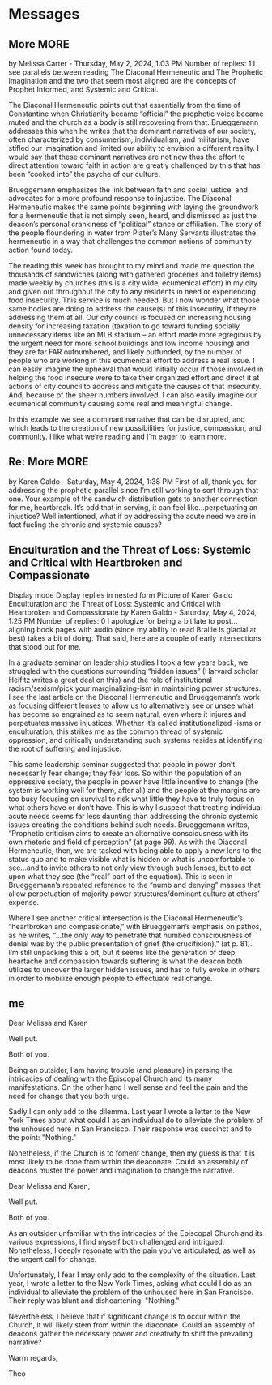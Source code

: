 # Messages

## More MORE
by Melissa Carter - Thursday, May 2, 2024, 1:03 PM
Number of replies: 1
I see parallels between reading The Diaconal Hermeneutic and The Prophetic Imagination and the two that seem most aligned are the concepts of Prophet Informed, and Systemic and Critical.

The Diaconal Hermeneutic points out that essentially from the time of Constantine when Christianity became “official” the prophetic voice became muted and the church as a body is still recovering from that. Brueggemann addresses this when he writes that the dominant narratives of our society, often characterized by consumerism, individualism, and militarism, have stifled our imagination and limited our ability to envision a different reality. I would say that these dominant narratives are not new thus the effort to direct attention toward faith in action are greatly challenged by this that has been “cooked into” the psyche of our culture.

Brueggemann emphasizes the link between faith and social justice, and advocates for a more profound response to injustice. The Diaconal Hermeneutic makes the same points beginning with laying the groundwork for a hermeneutic that is not simply seen, heard, and dismissed as just the deacon’s personal crankiness of “political” stance or affiliation. The story of the people floundering in water from Plater’s Many Servants illustrates the hermeneutic in a way that challenges the common notions of community action found today.

The reading this week has brought to my mind and made me question the thousands of sandwiches (along with gathered groceries and toiletry items) made weekly by churches (this is a city wide, ecumenical effort) in my city and given out throughout the city to any residents in need or experiencing food insecurity. This service is much needed. But I now wonder what those same bodies are doing to address the cause(s) of this insecurity, if they’re addressing them at all. Our city council is focused on increasing housing density for increasing taxation (taxation to go toward funding socially unnecessary items like an MLB stadium – an effort made more egregious by the urgent need for more school buildings and low income housing) and they are far FAR outnumbered, and likely outfunded, by the number of people who are working in this ecumenical effort to address a real issue. I can easily imagine the upheaval that would initially occur if those involved in helping the food insecure were to take their organized effort and direct it at actions of city council to address and mitigate the causes of that insecurity. And, because of the sheer numbers involved, I can also easily imagine our ecumenical community causing some real and meaningful change.

In this example we see a dominant narrative that can be disrupted, and which leads to the creation of new possibilities for justice, compassion, and community. I like what we’re reading and I’m eager to learn more.

## Re: More MORE
by Karen Galdo - Saturday, May 4, 2024, 1:38 PM
First of all, thank you for addressing the prophetic parallel since I’m still working to sort through that one. Your example of the sandwich distribution gets to another connection for me, heartbreak. It’s odd that in serving, it can feel like…perpetuating an injustice? Well intentioned, what if by addressing the acute need we are in fact fueling the chronic and systemic causes?

## Enculturation and the Threat of Loss: Systemic and Critical with Heartbroken and Compassionate
Display mode
Display replies in nested form
Picture of Karen Galdo
Enculturation and the Threat of Loss: Systemic and Critical with Heartbroken and Compassionate
by Karen Galdo - Saturday, May 4, 2024, 1:25 PM
Number of replies: 0
I apologize for being a bit late to post…aligning book pages with audio (since my ability to read Braille is glacial at best) takes a bit of doing.  That said, here are a couple of early intersections that stood out for me.

In a graduate seminar on leadership studies I took a few years back, we struggled with the questions surrounding “hidden issues” (Harvard scholar Heifitz writes a great deal on this) and the role of institutional racism/sexism/pick your marginalizing-ism in maintaining power structures.  I see the last article on the Diaconal Hermeneutic and Brueggemann’s work as focusing different lenses to allow us to alternatively see or unsee what has become so engrained as to seem natural, even where it injures and perpetuates massive injustices. Whether it’s called institutionalized -isms or enculturation, this strikes me as the common thread of systemic oppression, and critically understanding such systems resides at identifying the root of suffering and injustice.

This same leadership seminar suggested that people in power don’t necessarily fear change; they fear loss.  So within the population of an oppressive society, the people in power have little incentive to change (the system is working well for them, after all) and the people at the margins are too busy focusing on survival to risk what little they have to truly focus on what others have or don’t have. This is why I suspect that treating individual acute needs seems far less daunting than addressing the chronic systemic issues creating the conditions behind such needs.  Brueggemann writes, “Prophetic criticism aims to create an alternative consciousness with its own rhetoric and field of perception” (at page 99). As with the Diaconal Hermeneutic, then, we are tasked with being able to apply a new lens to the status quo and to make visible what is hidden or what is uncomfortable to see…and to invite others to not only view through such lenses, but to act upon what they see (the “real” part of the equation).  This is seen in Brueggemann’s repeated reference to the “numb and denying” masses that allow perpetuation of majority power structures/dominant culture at others’ expense.

Where I see another critical intersection is the Diaconal Hermeneutic’s “heartbroken and compassionate,” with Brueggeman’s emphasis on pathos, as he writes, “…the only way to penetrate that numbed consciousness of denial was by the public presentation of grief (the crucifixion),” (at p. 81). I’m still unpacking this a bit, but it seems like the generation of deep heartache and compassion towards suffering is what the deacon both utilizes to uncover the larger hidden issues, and has to fully evoke in others in order to mobilize enough people to effectuate real change.


## me

Dear Melissa and Karen

Well put.

Both of you.

Being an outsider, I am having trouble (and pleasure) in parsing the intricacies of dealing with the Episcopal Church and its many manifestations. On the other hand I well sense and feel the pain and the need for change that you both urge.

Sadly I can only add to the dilemma. Last year I wrote a letter to the New York Times about what could I as an individual do to alleviate the problem of the unhoused here in San Francisco. Their response was succinct and to the point: "Nothing."

Nonetheless, if the Church is to foment change, then my guess is that it is most likely to be done from within the deaconate. Could an assembly of deacons muster the power and imagination to change the narrative.


Dear Melissa and Karen,

Well put.

Both of you.

As an outsider unfamiliar with the intricacies of the Episcopal Church and its various expressions, I find myself both challenged and intrigued. Nonetheless, I deeply resonate with the pain you've articulated, as well as the urgent call for change.

Unfortunately, I fear I may only add to the complexity of the situation. Last year, I wrote a letter to the New York Times, asking what could I do as an individual to alleviate the problem of the unhoused here in San Francisco. Their reply was blunt and disheartening: "Nothing."

Nevertheless, I believe that if significant change is to occur within the Church, it will likely stem from within the diaconate. Could an assembly of deacons gather the necessary power and creativity to shift the prevailing narrative?

Warm regards,

Theo

